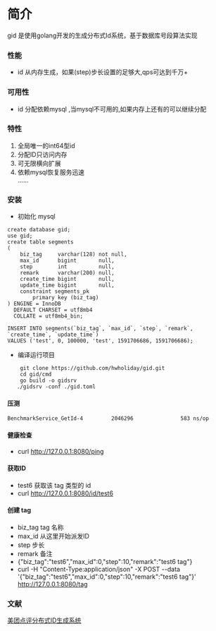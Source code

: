 # 简介
gid 是使用golang开发的生成分布式Id系统，基于数据库号段算法实现
### 性能
- id 从内存生成，如果(step)步长设置的足够大,qps可达到千万+
### 可用性
- id 分配依赖mysql ,当mysql不可用的,如果内存上还有的可以继续分配
### 特性
1. 全局唯一的int64型id  
2. 分配ID只访问内存  
3. 可无限横向扩展  
4. 依赖mysql恢复服务迅速  
 ......
### 安装
- 初始化 mysql

```base
create database gid;
use gid;
create table segments
(
    biz_tag     varchar(128) not null,
    max_id      bigint       null,
    step        int          null,
    remark      varchar(200) null,
    create_time bigint       null,
    update_time bigint       null,
    constraint segments_pk
        primary key (biz_tag)
) ENGINE = InnoDB
  DEFAULT CHARSET = utf8mb4
  COLLATE = utf8mb4_bin;

INSERT INTO segments(`biz_tag`, `max_id`, `step`, `remark`, `create_time`, `update_time`)
VALUES ('test', 0, 100000, 'test', 1591706686, 1591706686);
```
- 编译运行项目
```base
    git clone https://github.com/hwholiday/gid.git
    cd gid/cmd
    go build -o gidsrv
   ./gidsrv -conf ./gid.toml
```
#### 压测
```base
BenchmarkService_GetId-4         2046296               583 ns/op 
```
#### 健康检查
- curl http://127.0.0.1:8080/ping

#### 获取ID
 - test6 获取该 tag 类型的 id
 - curl http://127.0.0.1:8080/id/test6
 
#### 创建 tag
- biz_tag tag 名称
- max_id  从这里开始派发ID
- step 步长
- remark 备注
- {"biz_tag":"test6","max_id":0,"step":10,"remark":"test6 tag"}
- curl -H "Content-Type:application/json" -X POST --data '{"biz_tag":"test6","max_id":0,"step":10,"remark":"test6 tag"}' http://127.0.0.1:8080/tag

### 文献
[美团点评分布式ID生成系统](https://tech.meituan.com/2017/04/21/mt-leaf.html)


